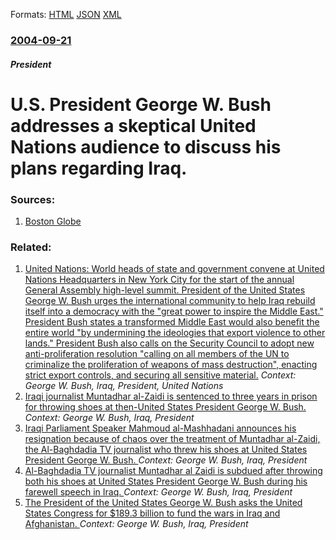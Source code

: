 
Formats: [HTML](/news/2004/09/21/u-s-president-george-w-bush-addresses-a-skeptical-united-nations-audience-to-discuss-his-plans-regarding-iraq.html)  [JSON](/news/2004/09/21/u-s-president-george-w-bush-addresses-a-skeptical-united-nations-audience-to-discuss-his-plans-regarding-iraq.json)  [XML](/news/2004/09/21/u-s-president-george-w-bush-addresses-a-skeptical-united-nations-audience-to-discuss-his-plans-regarding-iraq.xml)  

### [2004-09-21](/news/2004/09/21/index.md)

##### President
#  U.S. President George W. Bush addresses a skeptical United Nations audience to discuss his plans regarding Iraq. 




### Sources:

1. [Boston Globe](http://www.boston.com/news/world/articles/2004/09/22/at_un_bush_still_finds_his_iraq_plan_hard_to_sell)

### Related:

1. [ United Nations: World heads of state and government convene at United Nations Headquarters in New York City for the start of the annual General Assembly high-level summit. President of the United States George W. Bush urges the international community to help Iraq rebuild itself into a democracy with the "great power to inspire the Middle East." President Bush states a transformed Middle East would also benefit the entire world "by undermining the ideologies that export violence to other lands." President Bush also calls on the Security Council to adopt new anti-proliferation resolution "calling on all members of the UN to criminalize the proliferation of weapons of mass destruction", enacting strict export controls, and securing all sensitive material.](/news/2003/09/23/united-nations-world-heads-of-state-and-government-convene-at-united-nations-headquarters-in-new-york-city-for-the-start-of-the-annual-gen.md) _Context: George W. Bush, Iraq, President, United Nations_
2. [ Iraqi journalist Muntadhar al-Zaidi is sentenced to three years in prison for throwing shoes at then-United States President George W. Bush. ](/news/2009/03/12/iraqi-journalist-muntadhar-al-zaidi-is-sentenced-to-three-years-in-prison-for-throwing-shoes-at-then-united-states-president-george-w-bush.md) _Context: George W. Bush, Iraq, President_
3. [ Iraqi Parliament Speaker Mahmoud al-Mashhadani announces his resignation because of chaos over the treatment of Muntadhar al-Zaidi, the Al-Baghdadia TV journalist who threw his shoes at United States President George W. Bush. ](/news/2008/12/17/iraqi-parliament-speaker-mahmoud-al-mashhadani-announces-his-resignation-because-of-chaos-over-the-treatment-of-muntadhar-al-zaidi-the-al.md) _Context: George W. Bush, Iraq, President_
4. [ Al-Baghdadia TV journalist Muntadhar al Zaidi is subdued after throwing both his shoes at United States President George W. Bush during his farewell speech in Iraq. ](/news/2008/12/14/al-baghdadia-tv-journalist-muntadhar-al-zaidi-is-subdued-after-throwing-both-his-shoes-at-united-states-president-george-w-bush-during-his.md) _Context: George W. Bush, Iraq, President_
5. [ The President of the United States George W. Bush asks the United States Congress for $189.3 billion to fund the wars in Iraq and Afghanistan. ](/news/2007/10/22/the-president-of-the-united-states-george-w-bush-asks-the-united-states-congress-for-189-3-billion-to-fund-the-wars-in-iraq-and-afghanist.md) _Context: George W. Bush, Iraq, President_
